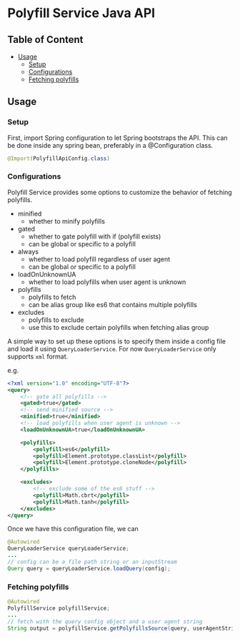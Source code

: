 <a name="top"></a>
# Polyfill Service Java API

## Table of Content
- [Usage](#usage)
    - [Setup](#setup)
    - [Configurations](#configurations)
    - [Fetching polyfills](#fetching-polyfills)

<a name="usage"></a>
## Usage

<a name="setup"></a>
### Setup
First, import Spring configuration to let Spring bootstraps the API. This can be done inside any spring bean, preferably in a @Configuration class.
```java
@Import(PolyfillApiConfig.class)
```

<a name="configurations"></a>
### Configurations
Polyfill Service provides some options to customize the behavior of fetching polyfills.
- minified
    - whether to minify polyfills
- gated
    - whether to gate polyfill with if (polyfill exists)
    - can be global or specific to a polyfill
- always
    - whether to load polyfill regardless of user agent
    - can be global or specific to a polyfill
- loadOnUnknownUA
    - whether to load polyfills when user agent is unknown
- polyfills
    - polyfills to fetch
    - can be alias group like es6 that contains multiple polyfills
- excludes
    - polyfills to exclude
    - use this to exclude certain polyfills when fetching alias group

A simple way to set up these options is to specify them inside a config file and load it using `QueryLoaderService`. For now `QueryLoaderService` only supports `xml` format.

e.g.
```xml
<?xml version="1.0" encoding="UTF-8"?>
<query>
    <!-- gate all polyfills -->
    <gated>true</gated>
    <!-- send minified source -->
    <minified>true</minified>
    <!-- load polyfills when user agent is unknown -->
    <loadOnUnknownUA>true</loadOnUnknownUA>

    <polyfills>
        <polyfill>es6</polyfill>
        <polyfill>Element.prototype.classList</polyfill>
        <polyfill>Element.prototype.cloneNode</polyfill>
    </polyfills>

    <excludes>
        <!-- exclude some of the es6 stuff -->
        <polyfill>Math.cbrt</polyfill>
        <polyfill>Math.tanh</polyfill>
    </excludes>
</query>
```

Once we have this configuration file, we can
```java
@Autowired
QueryLoaderService queryLoaderService;
...
// config can be a file path string or an inputStream
Query query = queryLoaderService.loadQuery(config);
```

<a name="fetching-polyfills"></a>
### Fetching polyfills
```java
@Autowired
PolyfillService polyfillService;
...
// fetch with the query config object and a user agent string
String output = polyfillService.getPolyfillsSource(query, userAgentString);
```